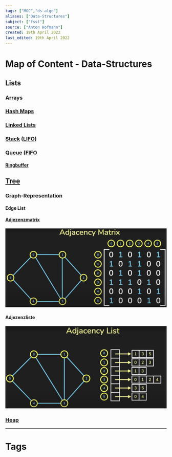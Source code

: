 ```yaml
---
tags: ["MOC","ds-algo"]
aliases: ["Data-Structures"]
subject: ["fsst"]
source: ["Anton Hofmann"]
created: 19th April 2022
last_edited: 19th April 2022
---
```

# Map of Content - Data-Structures

## Lists

### Arrays

### [Hash Maps](Hash%20Maps.md)

### [Linked Lists](Linked%20Lists.md)

### [Stack](Stack.md) ([LIFO](Stack.md))

### [Queue](../C/Queue.md) ([FIFO](../C/Queue.md)

#### [Ringbuffer](../../digital-technik/Ringbuffer.md)

## [Tree](Tree.md)

### Graph-Representation

#### Edge List

#### [Adjezenzmatrix](https://de.wikipedia.org/wiki/Adjazenzmatrix)

![adj_matrix|750](../assets/adj_matrix.png)

#### Adjezenzliste

![adj_liste|750](../assets/adj_liste.png)

### [Heap](Heap.md)

---

# Tags